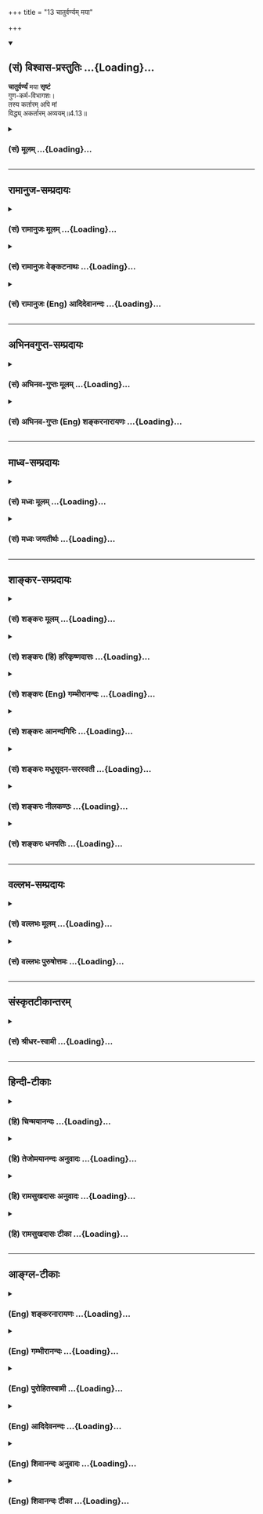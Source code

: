 +++
title = "13 चातुर्वर्ण्यम् मया"

+++
<div class="js_include" newlevelforh1="2" title="(सं) विश्वास-प्रस्तुतिः" unfilled url="/purANam_vaiShNavam/mahAbhAratam/06-bhIShma-parva/03-bhagavad-gItA-parva/saMskRtam/vishvAsa-prastutiH/04_jnAna-yogaH_brahmArp/13_chAturvarNyam_may.md">
<details open><summary><h2>(सं) विश्वास-प्रस्तुतिः ...{Loading}...</h2></summary>

**चातुर्वर्ण्यं** मया **सृष्टं**  
गुण-कर्म-विभागशः।  
तस्य कर्तारम् अपि मां  
विद्ध्य् अकर्तारम् अव्ययम्॥4.13॥
</details>
</div>
<div class="js_include collapsed" newlevelforh1="3" title="(सं) मूलम्" unfilled url="/purANam_vaiShNavam/mahAbhAratam/06-bhIShma-parva/03-bhagavad-gItA-parva/saMskRtam/mUlam/04_jnAna-yogaH_brahmArp/13_chAturvarNyam_may.md">
<details><summary><h3>(सं) मूलम् ...{Loading}...</h3></summary>

चातुर्वर्ण्यं मया सृष्टं गुणकर्मविभागशः।  
तस्य कर्तारमपि मां विद्ध्यकर्तारमव्ययम्।।4.13।।
</details>
</div>


_________________
## रामानुज-सम्प्रदायः
<div class="js_include collapsed" newlevelforh1="3" title="(सं) रामानुजः मूलम्" unfilled url="/purANam_vaiShNavam/mahAbhAratam/06-bhIShma-parva/03-bhagavad-gItA-parva/saMskRtam/rAmAnujaH/mUlam/04_jnAna-yogaH_brahmArp/13_chAturvarNyam_may.md">
<details><summary><h3>(सं) रामानुजः मूलम् ...{Loading}...</h3></summary>

।।4.13।।**चातुर्वर्ण्य**प्रमुखं ब्रह्मादिस्तम्बपर्यन्तं कृत्स्नं जगत्
सत्त्वादिगुणविभागेन तदनुगुणशमादिकर्मविभागेन च प्रविभक्तं **मया
सृष्टम्।** सृष्टिग्रहणं प्रदर्शनार्थम् मया एव रक्ष्यते मया एव च
उपसंह्रियते। **तस्य** **विचित्रसृष्टयादेः कर्तारम् अपि अकर्तारं मां
विद्धि। कथम् इति अत्र आह**

</details>
</div>
<div class="js_include collapsed" newlevelforh1="3" title="(सं) रामानुजः वेङ्कटनाथः" unfilled url="/purANam_vaiShNavam/mahAbhAratam/06-bhIShma-parva/03-bhagavad-gItA-parva/saMskRtam/rAmAnujaH/venkaTanAthaH/04_jnAna-yogaH_brahmArp/13_chAturvarNyam_may.md">
<details><summary><h3>(सं) रामानुजः वेङ्कटनाथः ...{Loading}...</h3></summary>

  
  
।।4.13।। नन्वक्षीणानन्तपापसञ्चयत्वं सर्वेषां समम्
ततश्चाविवेकित्वात्क्षिप्रफलकाङ्क्षित्वमपि समानम् अतः कस्यापि
मुमुक्षाविरहान्मोक्षोपायशास्त्रमप्रमाणं स्यादित्याशङ्क्य श्लोकद्वयेन
तत्परिहारः क्रियत इत्यभिप्रायेणाह यथोक्तेति। पूर्वश्लोकोक्तेषु
देवतान्तराधीनेषु क्षुद्रफलेष्वपि सर्वकर्तुः स्वस्यैव
हेतुत्वंचातुर्वर्ण्यं इत्यादिना दर्शितम्।
व्यष्टिसृष्ट्यन्तर्गतचातुर्वर्ण्यकथनं
समस्तव्यष्टिसृष्टिसङ्ग्रहार्थमित्यभिप्रायेणचातुर्वर्ण्यप्रमुखमित्युक्तम्।
वैषम्यनैर्घृण्यपरिहारप्रस्तावाय व्यष्टिसृष्ट्युपादानम्। गुणकर्मविभागशः
इत्येतत्प्रपञ्चयिष्यमाणसत्त्वादिविभागविषयमित्यभिप्रायेणसत्त्वादीत्युक्तम्।
सत्त्वादिमूलत्वात्सर्वव्यापाराणांतदनुगुणेत्युक्तम्। तमः शूद्रे रजः
क्षत्त्रे ब्राह्मणे सत्त्वमुत्तमम् म.भा.14।39।11
इत्यादिगुणविभागःब्राह्मणक्षत्ति्रयविशाम् 18।41
इत्यादिकर्मविभागः। शमादिकर्मेति शमाद्यनुष्ठेयमित्यर्थः। शमो दमः
इत्युपक्रम्यब्राह्मं कर्म स्वभाजम् 18।42 इति वक्ष्यते। एवं
देवतिर्यङ्मनुष्यादिजातिषु वाराहपाद्मेशानकल्पादिषु च पुराणेषु
प्रपञ्चितस्तत्तद्गुणोद्रिक्तो विषमसृष्टिप्रकारो द्रष्टव्यः। श्रुत्यादिषु
सृष्ट्यादिसमस्तहेतुतयेश्वरस्य ज्ञातव्यत्वविधानादत्र सृष्टिग्रहणं
रक्षादेरपि प्रदर्शनपरमित्याह सृष्टीति। एतेन
व्यष्टिसृष्ट्यादिव्यापारत्रयस्यापि स्वकर्तृकत्ववचनात्सृष्टिं ततः
करिष्यामि त्वामाविश्य प्रजापते वि.ध.68।51 इत्यादेरर्थोऽप्युक्तो भवति।
सूत्रितं चैतत्संज्ञामूर्तिक्लृप्तिस्तु त्रिवृत्कुर्वत उपदेशात्
ब्र.सू.2।4।20 इति।  
  

</details>
</div>
<div class="js_include collapsed" newlevelforh1="3" title="(सं) रामानुजः (Eng) आदिदेवानन्दः" unfilled url="/purANam_vaiShNavam/mahAbhAratam/06-bhIShma-parva/03-bhagavad-gItA-parva/saMskRtam/rAmAnujaH/english/AdidevAnandaH/04_jnAna-yogaH_brahmArp/13_chAturvarNyam_may.md">
<details><summary><h3>(सं) रामानुजः (Eng) आदिदेवानन्दः ...{Loading}...</h3></summary>

4.13 The whole universe beginning with Brahma and ending with a cluster of grass, with the system of four stations divided according to Sattva and other Gunas and by actions like self-control corresponding to the Gunas, was created by Me. The mention of 'creation' is for illustration.
The universe is protected by Me alone and is withdrawn by Me alone. Know Me to be the creator of his manifold actions of creation etc., but at the same time to be non-agent. Sri Krsna explains here how this is possible.

</details>
</div>


_________________
## अभिनवगुप्त-सम्प्रदायः
<div class="js_include collapsed" newlevelforh1="3" title="(सं) अभिनव-गुप्तः मूलम्" unfilled url="/purANam_vaiShNavam/mahAbhAratam/06-bhIShma-parva/03-bhagavad-gItA-parva/saMskRtam/abhinava-guptaH/mUlam/04_jnAna-yogaH_brahmArp/13_chAturvarNyam_may.md">
<details><summary><h3>(सं) अभिनव-गुप्तः मूलम् ...{Loading}...</h3></summary>

।।4.13 4.14।। चातुर्वर्ण्यमिति। न मामिति। मम किल कथमाकाशकल्पस्य कर्मभिः
लेपः आकाशप्रतिमत्वं कामनाभावात्। इति +++(S इत्यनेन)+++ ज्ञानप्रकारेण यो
भगवन्तमेवाश्रयते सर्वत्र सर्वदा आनन्दघनं परमेश्वरमेव न वासुदेवात्परमस्ति
किंचित् इति रीत्या +++(N K नीत्या)+++ विमृशति तस्य किं कर्मभिः बन्धः।

</details>
</div>
<div class="js_include collapsed" newlevelforh1="3" title="(सं) अभिनव-गुप्तः (Eng) शङ्करनारायणः" unfilled url="/purANam_vaiShNavam/mahAbhAratam/06-bhIShma-parva/03-bhagavad-gItA-parva/saMskRtam/abhinava-guptaH/english/shankaranArAyaNaH/04_jnAna-yogaH_brahmArp/13_chAturvarNyam_may.md">
<details><summary><h3>(सं) अभिनव-गुप्तः (Eng) शङ्करनारायणः ...{Loading}...</h3></summary>

4.13 See Comment under 4.14

</details>
</div>


_________________
## माध्व-सम्प्रदायः
<div class="js_include collapsed" newlevelforh1="3" title="(सं) मध्वः मूलम्" unfilled url="/purANam_vaiShNavam/mahAbhAratam/06-bhIShma-parva/03-bhagavad-gItA-parva/saMskRtam/madhvaH/mUlam/04_jnAna-yogaH_brahmArp/13_chAturvarNyam_may.md">
<details><summary><h3>(सं) मध्वः मूलम् ...{Loading}...</h3></summary>

।।4.13।। अहमेव हि कर्तेत्याह चातुर्वर्ण्यमिति चतुर्वर्णसमुदायः।
सात्त्विको ब्राह्मणः सात्त्विकराजसः क्षत्रियः राजसतामसो वैश्यः तामसः
शूद्र इति गुणविभागः। कर्मविभागस्तुशमो दमः 18।42 इत्यादिना वक्ष्यते।
क्रियायां वैलक्षण्यात्कर्ताऽप्यकर्ता। तथा हि श्रुतिः विश्वकर्मा विमनाः
ऋक्सं.8।3।17 इत्यादि। तनुर्विद्या क्रियाऽऽकृतिः भाग.6।4।46 इति च। साधितं
चैतत्पुरस्तात् पृ.142।

</details>
</div>
<div class="js_include collapsed" newlevelforh1="3" title="(सं) मध्वः जयतीर्थः" unfilled url="/purANam_vaiShNavam/mahAbhAratam/06-bhIShma-parva/03-bhagavad-gItA-parva/saMskRtam/madhvaH/jayatIrthaH/04_jnAna-yogaH_brahmArp/13_chAturvarNyam_may.md">
<details><summary><h3>(सं) मध्वः जयतीर्थः ...{Loading}...</h3></summary>

।।4.13।। चातुर्वर्ण्यमित्यस्य सङ्गतिं सूचयन् तात्पर्यमाह **अहमेव ही**ति।
यस्मादहमेव चातुर्वर्ण्यस्य कर्ता त्रैविद्याश्च तदन्तर्भूताः
तस्मात्स्वपितरं मां परित्यज्यान्यदेवता यजन्तः कथं महाफलभाजो
भवेयुःइत्याहेत्यर्थः। विचित्रा तद्धितगतिः इति
वचनादतिरिक्तार्थसम्भवेचतुर्वर्णादिभ्यः स्वार्थ उपसङ्ख्यानम्
वार्ति.7।3।31 इति नादरणीयमिति भावेनाह **चतुर्वर्णे**ति। वर्णाश्चत्वारो
गुणास्त्रयः तत्कथं तेषु गुणविभागः इत्यत आह **सात्त्विक** इति।
राजसस्थसात्त्विकेष्वेवायं विभाग इति ज्ञातव्यम्।
निर्देशप्राथम्यात्क्षत्ति्रये रजसः सत्त्वमधिकम्। तत एव वैश्ये तमसो
रजस्तच्च समत्वयुतं रजोपेक्षया तमोऽधिकं शूद्र इत्यसौ तामसः। सत्त्वं तु
तमसोऽप्यधिकम्। कर्मविभागः कीदृशः इत्यत आह **कर्मे**ति। यदि चातुर्वर्ण्यं
त्वया सृष्टं तर्हि कर्तृत्वात् जीववत्तवापि कर्मलेपः प्रसज्यत इत्यतः
कर्मलेपाभावं वक्तुं हेतुस्तावदुच्यतेतस्य इति तदेतद्व्याहतमित्यत आह
**क्रियायामि**ति। कथं वैलक्षण्यमित्यतः श्रुत्यैव दर्शयति **तथा ही**ति।
विश्वकर्माऽपि विमनास्तत्राभिनिवेशरहित इत्यर्थः। प्रकारान्तरेण वैलक्षण्यं
पुराणेन दर्शयति **तनुरि**ति। क्रियाया मिथ्यात्वात्कर्ताऽप्यकर्तेति
परव्याख्यां प्रत्याख्याति **साधितं चे**ति। एतत्क्रियायाः सत्यत्वं
पुरस्तात् द्वितीये।

</details>
</div>


_________________
## शाङ्कर-सम्प्रदायः
<div class="js_include collapsed" newlevelforh1="3" title="(सं) शङ्करः मूलम्" unfilled url="/purANam_vaiShNavam/mahAbhAratam/06-bhIShma-parva/03-bhagavad-gItA-parva/saMskRtam/shankaraH/mUlam/04_jnAna-yogaH_brahmArp/13_chAturvarNyam_may.md">
<details><summary><h3>(सं) शङ्करः मूलम् ...{Loading}...</h3></summary>

।।4.13।। चत्वार एव वर्णाः **चातुर्वर्ण्यं मया** ईश्वरेण **सृष्टम्**
उत्पादितम् ब्राह्मणोऽस्य मुखमासीत् इत्यादिश्रुतेः।
**गुणकर्मविभागशःगुणविभागशः कर्मविभागशश्च। गुणाः सत्त्वरजस्तमांसि। तत्र
सात्त्विकस्य सत्त्वप्रधानस्य ब्राह्मणस्य शमो दमस्तपः इत्यादीनि कर्माणि
सत्त्वोपसर्जनरजःप्रधानस्य क्षत्रियस्य शौर्यतेजःप्रभृतीनि कर्माणि
तमउपसर्जनरजःप्रधानस्य वैश्यस्य कृष्यादीनि कर्माणि रजउपसर्जनतमःप्रधानस्य
शूद्रस्य शुश्रूषैव कर्म इत्येवं गुणकर्मविभागशः चातुर्वर्ण्यं मया सृष्टम्
इत्यर्थः। तच्च इदं चातुर्वर्ण्यं न अन्येषु लोकेषु अतः मानुषे लोके इति
विशेषणम्। हन्त तर्हि चातुर्वर्ण्यस्य सर्गादेः कर्मणः कर्तृत्वात् तत्फलेन
युज्यसे अतः न त्वं नित्यमुक्तः नित्येश्वरश्च इति उच्यते यद्यपि
मायासंव्यवहारेण** तस्य **कर्मणः** कर्तारमपि **सन्तं** मां **परमार्थतः**
विद्धि अकर्तारम्। **अत एव** अव्ययम् **असंसारिणं च मां विद्धि।। येषां तु
कर्मणां कर्तारं मां मन्यसे परमार्थतः तेषाम् अकर्ता एवाहम् यतः**

</details>
</div>
<div class="js_include collapsed" newlevelforh1="3" title="(सं) शङ्करः (हि) हरिकृष्णदासः" unfilled url="/purANam_vaiShNavam/mahAbhAratam/06-bhIShma-parva/03-bhagavad-gItA-parva/saMskRtam/shankaraH/hindI/harikRShNadAsaH/04_jnAna-yogaH_brahmArp/13_chAturvarNyam_may.md">
<details><summary><h3>(सं) शङ्करः (हि) हरिकृष्णदासः ...{Loading}...</h3></summary>

।।4.13।। मनुष्यलोकमें ही वर्णाश्रम आदिके कर्मोंका अधिकार है अन्य लोकोंमें
नहीं यह नियम किस कारणसे है यह बतानेके लिये ( अगला श्लोक कहते हैं ) अथवा
वर्णाश्रम आदि विभागसे युक्त हुए मनुष्य सब प्रकारसे मेरे मार्गके अनुसार
बर्तते हैं ऐसा आपने कहा सो नियमपूर्वक वे आपके ही मार्गका अनुसरण क्यों
करते हैं दूसरेके मार्गका क्यों नहीं करते इसपर कहते हैं ( ब्राह्मण
क्षत्रिय वैश्य और शूद्र इन ) चारों वर्णोंका नाम चातुर्वर्ण्य है। सत्त्व
रज तम इन तीनों गुणोंके विभागसे तथा कर्मोंके विभागसे यह चारों वर्ण मुझ
ईश्वरद्वारा रचे हुए उत्पन्न किये हुए हैं। ब्राह्मण इस पुरुषका मुख हुआ
इत्यादि श्रुतियोंसे यह प्रमाणित है। उनमेंसे सात्त्विक सत्त्वगुणप्रधान
ब्राह्मणके शम दम तप इत्यादि कर्म हैं। जिसमें सत्त्वगुण गौण है और रजोगुण
प्रधान है उस क्षत्रियके शूरवीरता तेज प्रभृति कर्म हैं। जिसमें तमोगुण गौण
और रजोगुण प्रधान है ऐसे वैश्यके कृषि आदि कर्म हैं। तथा जिसमें रजोगुण गौण
और तमोगुण प्रधान है उस शूद्रका केवल सेवा ही कर्म है। इस प्रकार गुण और
कर्मोंके विभागसे चारों वर्ण मेरेद्वारा उत्पन्न किये गये हैं यह अभिप्राय
है। ऐसी यह चार वर्णोंकी अलगअलग व्यवस्था दूसरे लोकोंमें नहीं है इसलिये (
पूर्वश्लोकमें ) मानुषे लोके यह विशेषण लगाया गया है। यदि चातुर्वर्ण्यकी
रचना आदि कर्मके आप कर्ता हैं तब तो उसके फलसे भी आपका सम्बन्ध होता ही
होगा इसलिये आप नित्यमुक्त और नित्यईश्वर भी नहीं हो सकते इसपर कहा जाता है
यद्यपि मायिक व्यवहारसे मैं उस कर्मका कर्ता हूँ तो भी वास्तवमें मुझे तू
अकर्ता ही जान तथा इसीलिये मुझे अव्यय और असंसारी ही समझ।

</details>
</div>
<div class="js_include collapsed" newlevelforh1="3" title="(सं) शङ्करः (Eng) गम्भीरानन्दः" unfilled url="/purANam_vaiShNavam/mahAbhAratam/06-bhIShma-parva/03-bhagavad-gItA-parva/saMskRtam/shankaraH/english/gambhIrAnandaH/04_jnAna-yogaH_brahmArp/13_chAturvarNyam_may.md">
<details><summary><h3>(सं) शङ्करः (Eng) गम्भीरानन्दः ...{Loading}...</h3></summary>

4.13 Catur-varnyam-meaning the same as catvarah varnah, the four castes;
srstam, have been created; maya, by Me who am God, which accords with
such Vedic texts as, 'The Brahmanas were His face৷৷.' (Rg. 10.90.12);
guna-karma-vibhagasah, through a classification of the gunas and duties.
\[A.G. writes: guna-vibhagena karma-vibhagah, classification of the
duties, determined by the classification of the gunas.-Tr\] By the gunas
are meant sattva, rajas and tamas (see note under 2.45; also see Chapter
14). As to that, the control of the mind and body, austerity, etc. are
the duties of the Brahmanas, who are sattvika, i.e. have a predominance
of the ality of sattva (purity, goodness, etc.). Courage, valour, etc.
are the duties of the Ksatriyas, in whom sattva becomes secondary and
rajas (passion, attachment, etc.) preponderates. Agriculture etc. are
the duties of the Vaisya, in whom tamas (indolence, ignorance, etc.) is
secondary and rajas is predominant. Service is the only duty of the
Sudra, in whom rajas is secondary and tamas predominates (see chapters
14, 16,17 and 18). In this way, the four castes have been created by Me
through a classification of the gunas and duties. This is the idea. And
these four castes do not prevail in the other worlds. Hence the
specification, 'in the human world'. 'Well, in that caste, by virtues of
Your being he agent of the acts of creation of the four castes,etc. You
become subject tothe conseence of those actions; Therefore you are not
eternally free and the eternal Lord!' This is being answered: Api, even
though; I am kartaram, the agent; tasya, of that act, from the empirical
standpoint of maya; still, from the highest standpoint, viddhi, know;
mam, Me; to be akartaram, a non-agent; and therefore, also know Me to be
avyayam, changeless, not subject to the cycle of births and deaths. 'In
reality, however, I am not the agent of those actions of which you think
I am the agent.' Because

</details>
</div>
<div class="js_include collapsed" newlevelforh1="3" title="(सं) शङ्करः आनन्दगिरिः" unfilled url="/purANam_vaiShNavam/mahAbhAratam/06-bhIShma-parva/03-bhagavad-gItA-parva/saMskRtam/shankaraH/AnandagiriH/04_jnAna-yogaH_brahmArp/13_chAturvarNyam_may.md">
<details><summary><h3>(सं) शङ्करः आनन्दगिरिः ...{Loading}...</h3></summary>

।।4.13।। मनुष्यलोके चातुर्वर्ण्यं चातुराश्रम्यमित्यनेन द्वारेण
कर्माधिकारनियमे कारणं पृच्छति **मानुष एवेति।** आदिशब्देनावस्थाविशेषा
विवक्ष्यन्ते। प्रकारान्तरेण वृत्तानुवादपूर्वकं चोद्यमुत्थापयति
**अथवेत्यादिना।** प्रश्नद्वयं परिहरति **उच्यत इति।** तर्हि तव
कर्तृत्वभोक्तृत्वसंभवादस्मदादितुल्यत्वेनानीश्वरत्वमित्याशङ्क्याह
**तस्येति।** ईश्वरस्य विषमसृष्टिं विदधानस्य सृष्टिवैषम्यनिर्वाहकं कथयति
**गुणेति।** गुणविभागेन कर्मविभागस्तेन चातुर्वर्ण्यस्य सृष्टिमेवोपदिष्टां
स्पष्टयति **तत्रेत्यादिना।** प्रश्नद्वयप्रतिविधानं प्रकृतमुपसंहरति
**तच्चेदमिति।** मनुष्यलोके परं वर्णाश्रमादिपूर्वके कर्मण्यधिकारस्तत्रैव
वर्णादेरीश्वरेण सृष्टत्वान्न लोकान्तरेषुतत्र वर्णाद्यभावादीश्वरमेव
चातुर्वर्ण्याश्रमादिविभागभागिनोऽधिकारिणोऽनुवर्तन्ते तेनैव
वर्णादेस्तद्व्यापारस्य च सृष्टत्वात्तदनुवर्तनस्य युक्तत्वादित्यर्थः।
तस्येत्यादि द्वितीयभागापोह्यं चोद्यमनुद्रवति **हन्तेति।** यदि
चातुर्वर्ण्यादिकर्तृत्वादीश्वरस्य प्रागुक्तो नियमोऽभिमतस्तर्हि
तद्विषयसृष्ट्यादेस्तन्निष्ठव्यापारस्य च धर्मादेर्निवर्तकत्वात्तत्फलस्य
कर्तृगामित्वात् कर्तृत्वभोक्तृत्वयोस्त्वयि प्रसङ्गात् नित्यमुक्तत्वादि
ते न स्यादित्यर्थः। मायया कर्तृत्वं
परमार्थतश्चाकर्तृत्वमित्यभ्युपगमान्नित्यमुक्तत्वादि सिध्यतीत्युत्तरमाह
**उच्यत इति।** मायावृत्यादिसंव्यवहारेण चातुर्वर्ण्यादेस्तत्कर्मणश्च
यद्यपि कर्ताहं तथापि तथाविधं मां परमार्थतोऽकर्तारं विद्धीति योजना।
अकर्तृत्वादेवाभोक्तृत्वसिद्धिरित्याह **अतएवेति।**

</details>
</div>
<div class="js_include collapsed" newlevelforh1="3" title="(सं) शङ्करः मधुसूदन-सरस्वती" unfilled url="/purANam_vaiShNavam/mahAbhAratam/06-bhIShma-parva/03-bhagavad-gItA-parva/saMskRtam/shankaraH/madhusUdana-sarasvatI/04_jnAna-yogaH_brahmArp/13_chAturvarNyam_may.md">
<details><summary><h3>(सं) शङ्करः मधुसूदन-सरस्वती ...{Loading}...</h3></summary>

।।4.13।। शरीरारम्भकगुणवैषम्यादपि न सर्वे समानस्वभावा इत्याह चत्वारो वर्णा
एव चातुर्वर्ण्यं स्वार्थे ष्यञ्। मयेश्वरेण सृष्टमुत्पादितम्।
गुणकर्मविभागशः गुणविभागशः कर्मविभागश्च। तथाहि सत्वप्रधान
ब्राह्मणास्तेषां च सात्विकानि शमदमादीनि कर्माणि। सत्वोपसर्जनरजःप्रधानाः
क्षत्रियास्तेषां च तादृशानि शौर्यतेजःप्रभृतीनि कर्माणि।
तमउपसर्जनरजःप्रधाना वैश्यास्तेषां च कृष्यादीनि तादृशानि कर्माणि।
तमःप्रधानाः शूद्रास्तेषां च तामसीनि त्रैवर्णिकशुश्रूषादीनि कर्माणीति
मानुषे लोके व्यवस्थितानि। एवं तर्हि विषमस्वभावचातुर्वर्ण्यस्रष्टृत्वेन
तव वैषम्यंदुर्वारमित्याशङ्क्य नेत्याह तस्य विषमस्वभावस्य चातुर्वर्ण्यस्य
व्यवहारदृष्ट्या कर्तारमपि मां परमार्थदृष्ट्या विद्ध्यकर्तारमव्ययं
निरहंकारत्वेनाक्षीणमहिमानम्।

</details>
</div>
<div class="js_include collapsed" newlevelforh1="3" title="(सं) शङ्करः नीलकण्ठः" unfilled url="/purANam_vaiShNavam/mahAbhAratam/06-bhIShma-parva/03-bhagavad-gItA-parva/saMskRtam/shankaraH/nIlakaNThaH/04_jnAna-yogaH_brahmArp/13_chAturvarNyam_may.md">
<details><summary><h3>(सं) शङ्करः नीलकण्ठः ...{Loading}...</h3></summary>

।।4.13।। अन्यदेवताभक्ता अपि कस्मात्पुनः कारणात्तवैव वर्त्मानुवर्तन्ते
नान्यस्येत्यत आह **चातुर्वर्ण्यमिति।**चतुर्णां वर्णानां हितं
चातुर्वर्ण्यम्। गुणाश्च कर्माणि चेति गुणकर्म। द्वन्द्वैकवद्भावः।
कर्माण्यग्निहोत्रादीनि। गुणाश्च द्रव्यदेवतादिरूपाः। विभागशः
साधारणासाधारणविभागेन। तथाहि दानजपादिकं सर्वसाधारणम्। अग्निहोत्रादिकं
त्रैवर्णिकस्यैव न शूद्रस्य। राजसूयादिकं राज्ञ एव नेतरेषामिति विभागो
दृश्यते। यतश्चातुर्वर्ण्यं गुणकर्म मया सृष्टं ततोऽन्यदेवतानामपि
मदुत्थत्वात्पुत्रप्रीत्या पितुरिव तत्प्रीत्या ममैव तृप्तिरस्तीत्यर्थः।
यद्वा गुणविभागशः कर्मविभागश इति योज्यम्। तथाहि सत्त्वप्रधाना
ब्राह्मणास्तेषां कर्म शमदमादिकम् सत्त्वोपसर्जनरजःप्रधानाः
क्षत्रियास्तेषां कर्म शौर्यादि तम उपसर्जनरजःप्रधाना वैश्यास्तेषां कर्म
कृष्यादि रज उपसर्जनतमःप्रधानाः शूद्रास्तेषां कर्म शुश्रूषैवेति
गुणकर्मविभागो दृश्यते तदा चातुर्वर्ण्यमिति स्वार्थे ष्यञ्। चत्वारो
वर्णाः गुणकर्मविभागशो मया सृष्टा इत्यर्थः। अन्यदेवताभक्ता अपि
मदुक्तकर्मकारित्वान्मद्भक्ता एवेति भावः। ननु यद्येवं त्वं
स्वसन्ततितर्पणेन स्वाज्ञाकरणेन प्रीयसे तदर्थं च त्वया चातुर्वर्ण्यं
सृष्टं तर्हि महान्संसारीं त्वमसीत्याशङ्क्याह **तस्येति।** कर्तारं
मायायोगात् वस्तुतोऽकर्तारम्। अतएवाव्ययमविकारिणम्।

</details>
</div>
<div class="js_include collapsed" newlevelforh1="3" title="(सं) शङ्करः धनपतिः" unfilled url="/purANam_vaiShNavam/mahAbhAratam/06-bhIShma-parva/03-bhagavad-gItA-parva/saMskRtam/shankaraH/dhanapatiH/04_jnAna-yogaH_brahmArp/13_chAturvarNyam_may.md">
<details><summary><h3>(सं) शङ्करः धनपतिः ...{Loading}...</h3></summary>

।।4.13।। कस्मात्पुनः कारणात्तवैव वर्त्मानुवर्तन्ते नान्यस्येत्यत आह।
यद्वा मानुष एव लोके वर्णाश्रमकर्माधिकारो नान्येष्वितिनियमः किंनिमित्त
इति तत्राह **चातुर्वर्ण्यमिति।** यत्तु ननु च केचित्सकामतया वर्तन्ते
केचिन्निष्कामतयेति कर्मवैचित्र्यं तत्कर्तॄणां ब्राह्मणादीनां
उत्तममध्यमादिवैचित्र्यं च कुर्वतस्तव कथं वैषम्यं नास्तीत्याशङ्क्याहेति
तदुपेक्ष्यम्। भाष्योक्तरीत्याऽव्यवहितेन संबन्धे संभवति
व्यवहितसंबन्धेनोत्थानानौचित्यात्। शरीरारम्भकगुणवैषम्यादपि न सर्वे
समानस्वभावा इत्याहेति वा। अस्मिन्पक्षे
गुणकर्मविभागशश्चातुर्वर्ण्यमुत्पन्नमित्येतावतैव निर्वाहे मया
सृष्टमित्यस्य प्रयोजनं चिन्त्यम्। चत्वार एव वर्णाश्चातुर्वर्ण्यम्।
गुणाविभागशः कर्मविभागशश्च सत्वप्रधानस्य ब्राह्मणस्य शमदमादीनि कर्माणि
सत्वोपसर्जनरजःप्रधानस्य राजन्यस्य शौर्यादीनि तमउपसर्जनस्य रजःप्रधानस्य
वैश्यस्य कृष्यादीनि रजउपसर्जनस्य तमःप्रधानस्य शूद्रस्य
त्रैवर्णिकशुश्रूषैवेत्येवं गुणकर्मविभागशः चातुर्वर्ण्यं मयेश्वरेण
सृष्टम्। चातुर्णां वर्णानां हितं चातुर्वर्ण्यम्। गुणाश्च कर्माणि चेति
गुणकर्म। द्वन्द्वैकवद्भावः। कर्माण्यग्निहोत्रादीनि गुणाश्च
द्रव्यदेवतारुपाः विभागशः साधारणासाधारणविभागेन। तथाहि दानजपादिकं
सर्वसाधारणम् अग्निहोत्रादिकं त्रैवर्णिकस्यैव न शूद्रस्य राजसूयादिकं
राज्ञ एव नेतरेषामिति विभागो दृश्यते। यतश्चातुर्वर्ण्यं गुणकर्म च मया
सृष्ट ततोऽन्यदेवतानामपि मदुत्थत्वात्। पुत्रप्रीत्या पितुरिव तत्प्रीत्या
ममैव तृप्तिरस्तीत्यर्थस्तु विभागपदेन साकाङ्क्षेण गुणकर्मणोः
समासस्यौचित्यमभिप्रेत्याचार्यैर्न प्रदर्शित इति बोध्यम्। एवं तर्हि
चातुर्वर्ण्यस्य विषमस्वभावस्य सृष्ट्यादेस्तन्निष्ठव्यापारस्य च
निर्वर्तकत्वात् वैषम्यस्य कर्मफलस्य कर्तृगामित्वात्
कर्तृत्वभोक्तृत्वयोश्च त्वयि प्रसङ्गात् संसारित्वादिकं ते
स्यादित्याशङ्क्य मायया कर्तृत्वं न वस्तुत इत्यतो नित्यमुक्तस्य मम
संसारित्वस्याभाव इत्याशयेनाह। तस्य चातुर्वर्ण्यस्य मायिकेन व्यवहारेण
कर्तारमपि मां परमार्थतोऽकर्तारं विद्धि। अतएव
कर्तृत्वाभावादभोक्तृत्वादिसिद्य्धाऽव्ययमविकारिणमक्षीणमहिमानम्।
असंसारिणमितियावत्। आसक्तिराहित्येन श्रमरहितमित्यर्थस्त्वयुक्तः।
फलासक्तिरहितानां जीवानां श्रमस्योपलब्धेः।

</details>
</div>


_________________
## वल्लभ-सम्प्रदायः
<div class="js_include collapsed" newlevelforh1="3" title="(सं) वल्लभः मूलम्" unfilled url="/purANam_vaiShNavam/mahAbhAratam/06-bhIShma-parva/03-bhagavad-gItA-parva/saMskRtam/vallabhaH/mUlam/04_jnAna-yogaH_brahmArp/13_chAturvarNyam_may.md">
<details><summary><h3>(सं) वल्लभः मूलम् ...{Loading}...</h3></summary>

।।4.13।। ननु केचित्सकामतया देवान्प्रपद्यन्ते केचिदतिकामितया
देवान्प्रपद्यन्ते केचिन्निष्कामतया त्वां न सर्वे एकमेवेति कर्मवैचित्र्यं
तत्कर्तॄणां च ब्राह्मणादीनाम् उत्तमादिवैचित्र्यं कुर्वतस्तव कथं
वैषम्यनैर्घृण्ये न स्याताम् इत्याशङ्क्याह चातुर्वर्ण्यमिति।
चतुर्वर्णात्मकं जगन्मया सृष्टंचत्वारो जज्ञिरे वर्णाः पुरुषादाश्रमैः सह
इतिभगवद्वाक्यात्। परं गुणकर्मविभागश इति गुणाः सत्त्वादयः तदनुगुणकर्माणि
तैर्विभागस्तेषां कृतः स्थूलः। दैवासुरविभागस्तु पूर्वत एव कृतः सूक्ष्मः।
तत्र सत्त्वप्रधाना विप्रास्तेषां च शमदमादीनि कर्माणि सत्त्वरजःप्रधानाः
क्षत्ति्रयास्तेषां शौर्यादि रजस्तमःप्रधाना वैश्यास्तेषां कृषिवाणिज्यादि
तमःप्रधानाः शूद्रास्तेषां द्विजशुश्रूषेत्येवं सृष्टं मयैव। जीवेषु
चतुर्वणेष्वपि प्रकृत्या सह संसृष्टत्वाद्गुणकर्माणि
सहैवेन्द्रियैर्दत्तानिबुद्धीन्द्रियमनःप्राणान् जनानामसृजद्विभुः।
मात्रार्थं च भवार्थं च स्वात्मनेऽकल्पनाय च भाग.10।87।2 इति वाक्यात्।
तानि तु तैर्यथा कृतानि तथैव च फलदानि ब्रह्मणो वरदानादिति पूर्वं
उक्तंदेवान् भावयतावेन 3।11 इत्यादिना। अतः कर्त्तारमपि जनकमपि मां
तत्त्वतोऽकर्त्तारमेव विद्धि यतः अव्ययमिति अहङ्कारादिरहितमित्यर्थः। तथाच
सूत्रंवैषम्यनैर्घृण्ये न सापेक्षत्वात्तथाहि दर्शयति। ब्र.सू.2।1।34 अत्र
भाष्यकारः जीवानां कर्मानुरोधात्सुखदुःखे प्रयच्छति इति वादिबोधनायोक्तं
सापेक्षत्वात् इति। वस्तुतस्तु आत्मसृष्टैर्वैषम्यनैर्घृण्यसम्भवोऽपि न
वृष्टिवद्भगवान् बीजवत्कर्म तथाहि दर्शयति एष ह्येव साधु कर्म कारयति
यमेभ्यो लोकेभ्य उन्निनीषति एष उ एव वाऽसाधु कर्म कारयति यमधो निनीषति
कौ.उ.3।3।9 पुण्यः पुण्येन कर्मणा भवति पापःपापेन (वा) बृ.उ.4।4।5 इति च
सापेक्षमपि कुर्वन्नीश्वरमाहात्म्यमिति।

</details>
</div>
<div class="js_include collapsed" newlevelforh1="3" title="(सं) वल्लभः पुरुषोत्तमः" unfilled url="/purANam_vaiShNavam/mahAbhAratam/06-bhIShma-parva/03-bhagavad-gItA-parva/saMskRtam/vallabhaH/puruShottamaH/04_jnAna-yogaH_brahmArp/13_chAturvarNyam_may.md">
<details><summary><h3>(सं) वल्लभः पुरुषोत्तमः ...{Loading}...</h3></summary>

  
  
।।4.13।। ननु कर्मसिद्धिरपि त्वां विना कथं भवति इत्याशङ्क्याह
चातुर्वर्ण्यमिति। चातुर्वर्ण्यं वर्णचतुष्टयं गुणकर्मविभागशः
गुणकर्मविभागैः सत्त्वरजस्तमसां यानि कर्माणि तेषां विभागैर्मया सृष्टम्
अतस्तस्य चातुर्वर्ण्यस्य कर्तारमव्ययमविनाशिनं ब्रह्मरूपमकर्तारं
रसमार्गस्थं रसपरवशं मां तस्य चातुर्वर्ण्यस्य कर्तारमपि विद्धि। इच्छया
अंशैः कर्ता न तु साक्षात्स्वयं इत्यपिशब्देन बोध्यते। अतो मदंशसम्बन्धेन
तत्र सिद्धिर्भवतीति भावः।  
  

</details>
</div>


_________________
## संस्कृतटीकान्तरम्
<div class="js_include collapsed" newlevelforh1="3" title="(सं) श्रीधर-स्वामी" unfilled url="/purANam_vaiShNavam/mahAbhAratam/06-bhIShma-parva/03-bhagavad-gItA-parva/saMskRtam/shrIdhara-svAmI/04_jnAna-yogaH_brahmArp/13_chAturvarNyam_may.md">
<details><summary><h3>(सं) श्रीधर-स्वामी ...{Loading}...</h3></summary>

।।4.13।। ननु केचित्सकामतया प्रवर्तन्ते केचिन्निष्कामतयेति कर्मवैचित्र्यम्
तत्कर्तॄणां च ब्राह्मणादीनामुत्तममध्यमादिवैचित्र्यं कुर्वतस्तव कथं
वैषम्यं नास्तीत्याशङ्क्याह **चातुर्वर्ण्यमिति।** चत्वारो वर्णा एव
चातुर्वर्ण्यम्। स्वार्थे ष्यञ्प्रत्ययः। अयमर्थः सत्वप्रधाना
ब्राह्मणास्तेषां शमदमादीनि कर्माणि सत्वरजःप्रधानाः क्षत्रियास्तेषां च
शौर्ययुद्धादीनि कर्माणि रजस्तमःप्रधाना वैश्यास्तेषां कृषिवाणिज्यादीनि
कर्माणि तमःप्रधानाः शूद्रास्तेषां च त्रैवर्णिकशुश्रूषादिकर्माणीत्येवं
गुणानां कर्मणां च विभागैश्चातुर्वर्ण्यं मयैव सृष्टमिति। सत्यम्।
तथाप्येवं तस्य कर्तारमपि फलतोऽकर्तारमेव मां विद्धि। तत्र हेतुः।
अव्ययमासक्तिराहित्येन श्रमरहितं नाशादिरहितम्।

</details>
</div>


_________________
## हिन्दी-टीकाः
<div class="js_include collapsed" newlevelforh1="3" title="(हि) चिन्मयानन्दः" unfilled url="/purANam_vaiShNavam/mahAbhAratam/06-bhIShma-parva/03-bhagavad-gItA-parva/hindI/chinmayAnandaH/04_jnAna-yogaH_brahmArp/13_chAturvarNyam_may.md">
<details><summary><h3>(हि) चिन्मयानन्दः ...{Loading}...</h3></summary>

।।4.13।। कुछ काल से इस श्लोक का अत्यन्त दुरुपयोग करके इसे विवादास्पद
विषय बना दिया गया है। वर्ण शब्द का अर्थ है रंग। योगशास्त्र में प्रकृति
के तीन गुणों सत्त्व रज और तम को तीन रंगों से सूचित किया जाता है। जैसाकि
पहले बता चुके हैं इन तीन गुणों का अर्थ है मनुष्य के विभिन्न प्रकार के
स्वभाव। सत्त्व रज और तम का संकेत क्रमश श्वेत रक्त और कृष्ण वर्णों से
किया जाता है। मनुष्य अपने मन में उठने वाले विचारों के अनुरूप ही होता है।
दो व्यक्तियों के विचारों में कुछ साम्य होने पर भी दोनों के स्वभाव में
सूक्ष्म अन्तर देखा जा सकता है। इन स्वभावों की भिन्नता के आधार पर अध्यात्म
की दृष्टि से अध्ययन करने के लिए मनुष्यों का चार भागों में वर्गीकरण किया
जाता है इसको ही वर्ण कहते हैं। जैसे किसी बड़े नगर अथवा राज्य में व्यवसाय
की दृष्टि से लोगों का वर्गीकरण चिकित्सक वकील प्राध्यापक व्यापारी
राजनीतिज्ञ ताँगा चालक आदि के रूप में करते हैं उसी प्रकार विचारों के भेद
के आधार पर प्राचीन काल में मनुष्यों को वर्गीकृत किया जाता था। किसी राज्य
के लिये चिकित्सक और तांगा चालक उतने ही महत्व के हैं जितने कि वकील और
यान्त्रिक। इसी प्रकार स्वस्थ सामाजिक जीवन के लिये भी इन चारों वर्णों
अथवा जातियों को आपस में प्रतियोगी बनकर नहीं वरन् परस्पर सहयोगी बनकर रहना
चाहिये। एक वर्ण दूसरे का पूरक होने के कारण आपस में द्वेषजन्य प्रतियोगिता
का कोई प्रश्न ही नहीं होना चाहिये। तदोपरान्त भारत में मध्य युग की सत्ता
लोलुपता के कारण साम्प्रदायिकता की भावना उभरने लगी जिसने आज अत्यन्य कुरूप
और भयंकर रूप धारण कर लिया है। उस काल में शास्त्रीय विषयों में सामान्य
जनों के अज्ञान का लाभ उठाते हुए अर्धपण्डितों ने शास्त्रों के कुछ अंशों
को बिना किसी सन्दर्भ के उद्घृत करते हुए अपने ज्ञान का प्रदर्शन करना
प्रारम्भ कर दिया। हिन्दुओं के पतनोन्मुखी काल में ब्राह्मण वर्ग को इस
श्लोक की प्रथम पंक्ति का अर्ध भाग अत्यन्त अनुकूल लगा और वे इसे दोहराने
लगे मैंने चातुर्र्वण्य की रचना की। इसका उदाहरण देदेकर समाज के वर्तमान
दुर्भाग्यपूर्ण विभाजन को दैवी प्रमाणित करने का प्रयत्न किया गया। जिन
लोगों ने ऐसे प्रयत्न किये उन्हें ही हिन्दू धर्म का विरोधी समझना चाहिये।
वेदव्यासजी ने इसी श्लोक की प्रथम पंक्ति में ही इसी प्रकार के वर्गीकरण का
आधार भी बताया कि गुणकर्म विभागश अर्थात् गुण और कर्मों के विभाग से
चातुर्र्वण्य बनाया हुआ है। वर्ण शब्द की यह सम्पूर्ण परिभाषा न केवल हमारी
वर्तमान विपरीत धारणा को ही दूर करती है बल्कि उसे यथार्थ रूप में समझने
में भी सहायता करती है। जन्म से कोई व्यक्ति ब्राह्मण नहीं होता। शुभ
संकल्पों एवं श्रेष्ठ विचारों के द्वारा ही ब्राह्मणत्व को प्राप्त किया जा
सकता है। केवल शरीर पर तिलक चन्दन आदि लगाने से अथवा कुछ धार्मिक विधियों
के पालन मात्र से हम ब्राह्मण होने का दावा नहीं कर सकते। परिभाषा के
अनुसार उसके विचारों एवं कर्मों का सात्त्विक होना अनिवार्य है।
रजोगुणप्रधान विचारों तथा कर्मों का व्यक्ति क्षत्रिय कहलाता है। जिसके
केवल विचार ही तामसिक नहीं बल्कि जो अत्यन्त निम्न स्तर का जीवन शारीरिक
सुखों के लिय्ो ही जीता है उस पुरुष को शूद्र समझना चाहिये। गुण और कर्म के
आधार पर किये गये इस वर्गीकरण से इस परिभाषा की वैज्ञानिकता सिद्ध होती
है। सत्त्व (ज्ञान) रज (क्रिया) और तम (जड़त्व) इन तीन गुणों से युक्त है
जड़ प्रकृति अथवा माया। चैतन्य स्वरूप आत्मा के इसमें व्यक्त होने पर ही
सृष्टि उत्पन्न होकर उसमें ज्ञान क्रिया रूप व्यवहार सम्भव होता है। उसके
बिना जगत् व्यवहार संभव ही नहीं हो सकता। इस चैतन्य स्वरूप के साथ
तादात्म्य करके श्रीकृष्ण कहते हैं कि वे चातुर्र्वण्यादि के कर्ता हैं
क्योंकि उसके बिना जगत् का कोई अस्तित्व नहीं है और न कोई क्रिया संभव है।
जैसे समुद्र तरंगों लहरों फेन आदि का कर्त्ता है अथवा स्वर्ण सब आभूषणों का
कर्त्ता है वैसे ही भगवान् का कर्तृत्व भी समझना चाहिये। इसी श्लोक में
भगवान् स्वयं को कर्त्ता कहते हैं परन्तु दूसरे ही क्षण कहते हैं कि वास्तव
में वे अकर्त्ता हैं। कारण यह है कि अनन्त सर्वव्यापी चैतन्य आत्मा में
किसी प्रकार की क्रिया नहीं हो सकती। देशकाल से परिच्छिन्न वस्तु ही क्रिया
कर सकती हैं। आत्मस्वरूप की दृष्टि से भगवान् अकर्त्ता ही है। शास्त्रों की
अध्ययन प्रणाली से अनभिज्ञ विद्यार्थियों को वेदान्त के ये परस्पर विरोधी
वाक्य भ्रमित करने वाले होते हैं। परन्तु हम अपने दैनिक संभाषण में भी इस
प्रकार के वाक्य बोलते हैं और फिर भी उसके तात्पर्य को समझ लेते हैं। जैसे
हम कहते हैं कार मे बैठकर मैं गन्तव्य तक पहुँचा। अब यह तो सपष्ट है कि
बैठने से मैं अन्य स्थान पर कभी नहीं पहुँच सकता तथापि कोई अन्य व्यक्ति
हमारे वाक्य की अधिक छानबीन नहीं करता। इस प्रकार के वाक्यों में कार की
गति का आरोप बैठे यात्री पर किया जाता है। वह अपनी दृष्टि से तो स्थिर बैठा
है परन्तु वाहन की दृष्टि से गतिमान् प्रतीत होता है। इसी प्रकार विभिन्न
स्वभावों की उत्पत्ति मन्ा और बुद्धि का धर्म है फिर भी उसका आरोप चैतन्य
आत्मा पर करके उसे ही कर्त्ता कहते हैं किन्तु स्वस्वरूप से सर्वव्यापी
अविकारी आत्मा अकर्त्ता ही है। वास्तव में मैं अकर्त्ता हूँ इसलिये

</details>
</div>
<div class="js_include collapsed" newlevelforh1="3" title="(हि) तेजोमयानन्दः अनुवादः" unfilled url="/purANam_vaiShNavam/mahAbhAratam/06-bhIShma-parva/03-bhagavad-gItA-parva/hindI/tejomayAnandaH/anuvAdaH/04_jnAna-yogaH_brahmArp/13_chAturvarNyam_may.md">
<details><summary><h3>(हि) तेजोमयानन्दः अनुवादः ...{Loading}...</h3></summary>

।।4.13।। गुण और कर्मों के विभाग से चातुर्वण्य मेरे द्वारा रचा गया है।
यद्यपि मैं उसका कर्ता हूँ, तथापि तुम मुझे अकर्ता और अविनाशी जानो।।

</details>
</div>
<div class="js_include collapsed" newlevelforh1="3" title="(हि) रामसुखदासः अनुवादः" unfilled url="/purANam_vaiShNavam/mahAbhAratam/06-bhIShma-parva/03-bhagavad-gItA-parva/hindI/rAmasukhadAsaH/anuvAdaH/04_jnAna-yogaH_brahmArp/13_chAturvarNyam_may.md">
<details><summary><h3>(हि) रामसुखदासः अनुवादः ...{Loading}...</h3></summary>

।।4.13 -- 4.14।। मेरे द्वारा गुणों और कर्मोंके विभागपूर्वक चारों
वर्णोंकी रचना की गयी है। उस-(सृष्टि-रचना आदि-) का कर्ता होनेपर भी मुझ
अव्यय रमेश्वरको तू अकर्ता जान। कारण कि कर्मोंके फलमें मेरी स्पृहा नहीं
है, इसलिये मुझे कर्म लिप्त नहीं करते। इस प्रकार जो मुझे तत्त्वसे जान
लेता है, वह भी कर्मोंसे नहीं बँधता।

</details>
</div>
<div class="js_include collapsed" newlevelforh1="3" title="(हि) रामसुखदासः टीका" unfilled url="/purANam_vaiShNavam/mahAbhAratam/06-bhIShma-parva/03-bhagavad-gItA-parva/hindI/rAmasukhadAsaH/TIkA/04_jnAna-yogaH_brahmArp/13_chAturvarNyam_may.md">
<details><summary><h3>(हि) रामसुखदासः टीका ...{Loading}...</h3></summary>

4.13।।***व्याख्या--*'चातुर्वर्ण्यं'** **(टिप्पणी प₀ 235.1)** **'मया
सृष्टं गुणकर्मविभागशः'--**पूर्वजन्मोंमें किये गये कर्मोंके अनुसार
सत्त्व, रज और तम--इन तीनों गुणोंमें न्यूनाधिकता रहती है। सृष्टि-रचनाके
समय उन गुणों और कर्मोंके अनुसार भगवान् ब्राह्मण, क्षत्रिय, वैश्य और
शूद्र--इन चारों वर्णोंकी रचना करते हैं **(टिप्पणी प₀ 235.2)**। मनुष्यके
सिवाय देव, पितर, तिर्यक् आदि दूसरी योनियोंकी रचना भी भगवान् गुणों और
कर्मोंके अनुसार ही करते हैं। इसमें भगवान्की किञ्चिन्मात्र भी विषमता नहीं
है।

</details>
</div>


_________________
## आङ्ग्ल-टीकाः
<div class="js_include collapsed" newlevelforh1="3" title="(Eng) शङ्करनारायणः" unfilled url="/purANam_vaiShNavam/mahAbhAratam/06-bhIShma-parva/03-bhagavad-gItA-parva/english/shankaranArAyaNaH/04_jnAna-yogaH_brahmArp/13_chAturvarNyam_may.md">
<details><summary><h3>(Eng) शङ्करनारायणः ...{Loading}...</h3></summary>

4.13. The four-fold caste-structure has been created by Me, according to the division of \[their respective\] alities and actions. Though I am the creator of this, know Me as a changeless non-creator.

</details>
</div>
<div class="js_include collapsed" newlevelforh1="3" title="(Eng) गम्भीरानन्दः" unfilled url="/purANam_vaiShNavam/mahAbhAratam/06-bhIShma-parva/03-bhagavad-gItA-parva/english/gambhIrAnandaH/04_jnAna-yogaH_brahmArp/13_chAturvarNyam_may.md">
<details><summary><h3>(Eng) गम्भीरानन्दः ...{Loading}...</h3></summary>

4.13 The four castes have been created by Me through a classification of the gunas and duties. Even though I am the agent of that (act of classification), still know Me to be a non-agent and changeless.

</details>
</div>
<div class="js_include collapsed" newlevelforh1="3" title="(Eng) पुरोहितस्वामी" unfilled url="/purANam_vaiShNavam/mahAbhAratam/06-bhIShma-parva/03-bhagavad-gItA-parva/english/purohitasvAmI/04_jnAna-yogaH_brahmArp/13_chAturvarNyam_may.md">
<details><summary><h3>(Eng) पुरोहितस्वामी ...{Loading}...</h3></summary>

4.13 The four divisions of society (the wise, the soldier, the merchant,
the labourer) were created by Me, according to the natural distribution of Qualities and instincts. I am the author of them, though I Myself do no action, and am changeless.

</details>
</div>
<div class="js_include collapsed" newlevelforh1="3" title="(Eng) आदिदेवनन्दः" unfilled url="/purANam_vaiShNavam/mahAbhAratam/06-bhIShma-parva/03-bhagavad-gItA-parva/english/AdidevanandaH/04_jnAna-yogaH_brahmArp/13_chAturvarNyam_may.md">
<details><summary><h3>(Eng) आदिदेवनन्दः ...{Loading}...</h3></summary>

4.13 The system of four stations was created by Me according to distinction of Gunas and Karma. Though I am their creator, know Me as non-agent and immutable.

</details>
</div>
<div class="js_include collapsed" newlevelforh1="3" title="(Eng) शिवानन्दः अनुवादः" unfilled url="/purANam_vaiShNavam/mahAbhAratam/06-bhIShma-parva/03-bhagavad-gItA-parva/english/shivAnandaH/anuvAdaH/04_jnAna-yogaH_brahmArp/13_chAturvarNyam_may.md">
<details><summary><h3>(Eng) शिवानन्दः अनुवादः ...{Loading}...</h3></summary>

4.13 The fourfold caste has been created by Me according to the differentiation of Guna and Karma; though I am the author thereof know Me as non-doer and immutable.

</details>
</div>
<div class="js_include collapsed" newlevelforh1="3" title="(Eng) शिवानन्दः टीका" unfilled url="/purANam_vaiShNavam/mahAbhAratam/06-bhIShma-parva/03-bhagavad-gItA-parva/english/shivAnandaH/TIkA/04_jnAna-yogaH_brahmArp/13_chAturvarNyam_may.md">
<details><summary><h3>(Eng) शिवानन्दः टीका ...{Loading}...</h3></summary>

4.13 चातुर्वर्ण्यम् the fourfold caste; मया be Me; सृष्टम् has been created; गुणकर्मविभागशः according to the differentiation of Guna and Karma; तस्य thereof; कर्तारम् the author; अपि also; माम् Me; विद्धि
know; अकर्तारम् nondoer; अव्ययम् immutable.Commentary The four castes
(Brahmana; Kshatriya; Vaishya and Sudra) are classified according to the differentiation of Guna and Karma. In a Brahmana; Sattva predominates.
He possesses selfrestraint; purity; serenity; straightforwardness;
devotion; etc. In a Kshatriya; Rajs predominates. He possesses prowess;
splendour; firmness; dexterity; generosity and the nature of a ruler. In a Vaishya; Rajas predominates and Tamas is subordinate to Rajas. He does the duty of ploughing; protection of cattle and trade. In a Sudra Tamas predominates and Rajas is subordinate to Tamas. He does service to the other three castes. Human temperaments and tendencies vary according to the Gunas.Though the Lord is the author of the caste system; yet He is not the author as He is the nondoer. He is not subject to Samsara.
Really Maya does everything. Maya is the real author. Society can exist in a flourishing state if the four castes do their duties properly.
Otherwise there will be chaos; rupture and fighting. (Cf.XVIII.41).

</details>
</div>
